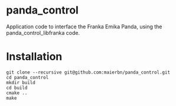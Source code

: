 # panda_control
Application code to interface the Franka Emika Panda, using the panda_control_libfranka code.

# Installation

```
git clone --recursive git@github.com:maierbn/panda_control.git
cd panda_control
mkdir build
cd build
cmake ..
make
```
